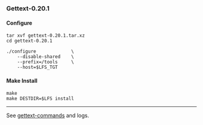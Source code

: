 ### Gettext-0.20.1

#### Configure
```
tar xvf gettext-0.20.1.tar.xz
cd gettext-0.20.1

./configure             \
    --disable-shared    \
    --prefix=/tools     \
    --host=$LFS_TGT     
```

#### Make Install
```
make
make DESTDIR=$LFS install
```
---
See [gettext-commands](https://github.com/sundeep-anand/lfs-rpi-armv6l/tree/master/compile/19.gettext/gettext-cmds-help.md) and logs.
